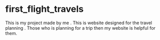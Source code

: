 # first_flight_travels
This is my project made by me . This is website designed for the travel planning . Those who is planning for a trip then my website is helpful for them.
